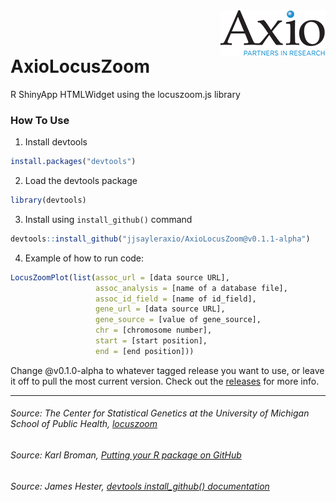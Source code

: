 <img align="right" src="https://github.com/jjsayleraxio/AxioShiny/blob/master/images/axio-logo.png">
<br><br>

# AxioLocusZoom
R ShinyApp HTMLWidget using the locuszoom.js library 

### How To Use

1. Install devtools
```R
install.packages("devtools")
```
2. Load the devtools package
```R
library(devtools)
```
3. Install using `install_github()` command
```R
devtools::install_github("jjsayleraxio/AxioLocusZoom@v0.1.1-alpha")
```

4. Example of how to run code:
```R
LocusZoomPlot(list(assoc_url = [data source URL],
                   assoc_analysis = [name of a database file],
                   assoc_id_field = [name of id_field],
                   gene_url = [data source URL],
                   gene_source = [value of gene_source],
                   chr = [chromosome number],
                   start = [start position],
                   end = [end position]))
```
Change @v0.1.0-alpha to whatever tagged release you want to use, or leave it off to pull the most current version. Check out the [releases](https://github.com/jjsayleraxio/AxioLocusZoom/releases) for more info.

<hr>

###### Source: The Center for Statistical Genetics at the University of Michigan School of Public Health, [locuszoom](https://statgen.github.io/locuszoom/)
###### Source: Karl Broman, [Putting your R package on GitHub](http://kbroman.org/pkg_primer/pages/github.html)
###### Source: James Hester, [devtools install_github() documentation](https://www.rdocumentation.org/packages/devtools/versions/1.13.6/topics/install_github)
